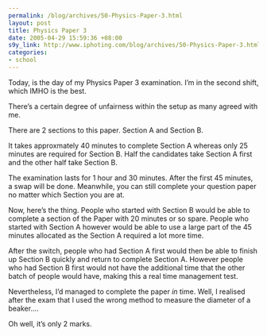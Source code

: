 ```yaml
--- 
permalink: /blog/archives/50-Physics-Paper-3.html
layout: post
title: Physics Paper 3
date: 2005-04-29 15:59:36 +08:00
s9y_link: http://www.iphoting.com/blog/archives/50-Physics-Paper-3.html
categories: 
- school
---
```

<p class="whiteline"><p>Today, is the day of my Physics Paper 3 examination. I&#8217;m in the second shift, which IMHO is the best.</p>
</p><p class="whiteline"><p>There&#8217;s a certain degree of unfairness within the setup as many agreed with me.</p>
</p><p class="whiteline"><p>There are 2 sections to this paper. Section A and Section B.</p>
</p><p class="whiteline"><p>It takes approxmately 40 minutes to complete Section A whereas only 25 minutes are required for  Section B. Half the candidates take Section A first and the other half take Section B.</p>
</p><p class="whiteline"><p>The examination lasts for 1 hour and 30 minutes. After the first 45 minutes, a swap will be done. Meanwhile, you can still complete your question paper no matter which Section you are at.</p>
</p><p class="whiteline"><p>Now, here&#8217;s the thing. People who started with Section B would be able to complete a section of the Paper with 20 minutes or so spare. People who started with Section A however would be able to use a large part of the 45 minutes allocated as the Section A required a lot more time.</p>
</p><p class="whiteline"><p>After the switch, people who had Section A first would then be able to finish up Section B quickly and return to complete Section A. However people who had Section B first would not have the additional time that the other batch of people would have, making this a real time management test.</p>
</p><p class="whiteline"><p>Nevertheless, I&#8217;d managed to complete the paper <em>in</em> time. Well, I realised after the exam that I used the wrong method to measure the diameter of a beaker....</p>
</p><p class="break"><p>Oh well, it&#8217;s only 2 marks.</p></p>

